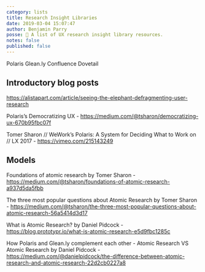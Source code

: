 ```yaml
---
category: lists
title: Research Insight Libraries
date: 2019-03-04 15:07:47
author: Benjamin Parry
posse: 📝 A list of UX research insight library resources.
notes: false
published: false
---
```


Polaris
Glean.ly
Confluence
Dovetail

## Introductory blog posts

https://alistapart.com/article/seeing-the-elephant-defragmenting-user-research

Polaris’s Democratizing UX - https://medium.com/@tsharon/democratizing-ux-670b95fbc07f

Tomer Sharon // WeWork’s Polaris: A System for Deciding What to Work on // LX 2017 - https://vimeo.com/215143249

## Models

Foundations of atomic research by Tomer Sharon - https://medium.com/@tsharon/foundations-of-atomic-research-a937d5da5fbb

The three most popular questions about Atomic Research by Tomer Sharon - https://medium.com/@tsharon/the-three-most-popular-questions-about-atomic-research-56a5414d3d17

What is Atomic Research? by Daniel Pidcock - https://blog.prototypr.io/what-is-atomic-research-e5d9fbc1285c

How Polaris and Glean.ly complement each other - Atomic Research VS Atomic Research
by Daniel Pidcock - https://medium.com/@danielpidcock/the-difference-between-atomic-research-and-atomic-research-22d2cb0227a8
